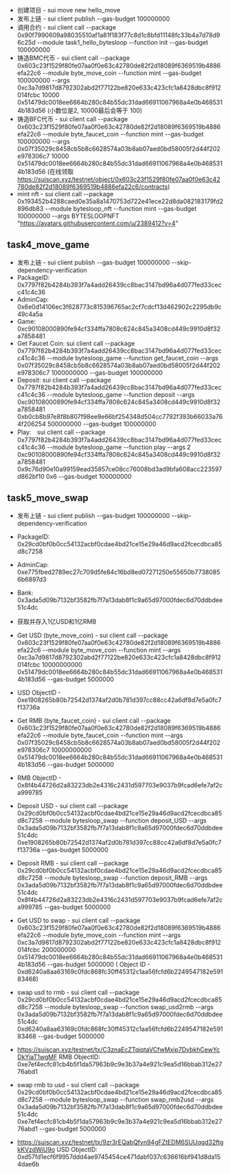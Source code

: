 
- 创建项目 - sui move new hello_move
- 发布上链 - sui client publish --gas-budget 100000000
- 调用合约 - sui client call --package 0x90f7990609a98035510af1a81f183f77c8d1c8bfd11148fc33b4a7d78d96c25d --module task1_hello_bytesloop --function init --gas-budget 100000000
- 铸造BMC代币 - sui client call --package 0x603c23f1529f80fe07aa0f0e63c42780de82f2d18089f6369519b4886efa22c6 --module byte_move_coin --function mint --gas-budget 100000000 --args 0xc3a7d9817d8792302abd2f77122be820e633c423cfc1a8428dbc8f912014fcbc 10000 0x51479dc0018ee6664b280c84b55dc31dad66911067968a4e0b4685314b183d56 (小数位是2, 10000最后会等于 100)
- 铸造BFC代币 - sui client call --package 0x603c23f1529f80fe07aa0f0e63c42780de82f2d18089f6369519b4886efa22c6 --module byte_faucet_coin --function mint --gas-budget 100000000 --args 0x07f35029c8458cb5b8c6628574a03b8ab07aed0bd58005f2d44f202e978306c7 10000 0x51479dc0018ee6664b280c84b55dc31dad66911067968a4e0b4685314b183d56 (在线领取 https://suiscan.xyz/testnet/object/0x603c23f1529f80fe07aa0f0e63c42780de82f2d18089f6369519b4886efa22c6/contracts)
- mint nft - sui client call --package 0x193452b4288caed0e35a8a1470753d722e41ece22d8da082183179fd2896db83 --module bytesloop_nft --function mint --gas-budget 100000000 --args BYTESLOOPNFT "https://avatars.githubusercontent.com/u/2389412?v=4"

## task4_move_game

- 发布上链 - sui client publish --gas-budget 100000000 --skip-dependency-verification
- PackageID: 0x7797f82b4284b393f7a4add26439cc8bac3147bd96a4d077fed33cecc41c4c36
- AdminCap: 0x6e0d14106ec3f628773c815396765ac2cf7cdcf13d462902c2295db9c49c4a5a
- Game: 0xc90108000890fe94cf334ffa7808c624c845a3408cd449c9910d8f32a7858481
- Get Faucet Coin: sui client call --package 0x7797f82b4284b393f7a4add26439cc8bac3147bd96a4d077fed33cecc41c4c36 --module bytesloop_game --function get_faucet_coin --args 0x07f35029c8458cb5b8c6628574a03b8ab07aed0bd58005f2d44f202e978306c7 1000000000 --gas-budget 100000000
- Deposit: sui client call --package 0x7797f82b4284b393f7a4add26439cc8bac3147bd96a4d077fed33cecc41c4c36 --module bytesloop_game --function deposit --args 0xc90108000890fe94cf334ffa7808c624c845a3408cd449c9910d8f32a7858481 0xb0cb8b97e8f8b807f98ee9e66bf254348d504cc7792f393b66033a764f206254 500000000 --gas-budget 100000000
- Play:　sui client call --package 0x7797f82b4284b393f7a4add26439cc8bac3147bd96a4d077fed33cecc41c4c36 --module bytesloop_game --function play --args 2 0xc90108000890fe94cf334ffa7808c624c845a3408cd449c9910d8f32a7858481 0x9c76d90e10a99159ead35857ce08cc76008bd3ad9bfa608acc223597d862bf10 0x6 --gas-budget 100000000


## task5_move_swap

- 发布上链 - sui client publish --gas-budget 100000000 --skip-dependency-verification
- PackageID: 0x29cd0bf0b0cc54132acbf0cdae4bd21ce15e29a46d9acd2fcecdbca85d8c7258
- AdminCap: 0xe775fbed2789ec27c709d5fe84c16bd8ed07271250e55650b77380856b6897d3
- Bank: 0x3ada5d09b7132bf3582fb7f7a13dab8f1c9a65d97000fdec6d70ddbdee51c4dc

- 获取并存入1亿USD和1亿RMB
- Get USD (byte_move_coin) - sui client call --package 0x603c23f1529f80fe07aa0f0e63c42780de82f2d18089f6369519b4886efa22c6 --module byte_move_coin --function mint --args 0xc3a7d9817d8792302abd2f77122be820e633c423cfc1a8428dbc8f912014fcbc 10000000000 0x51479dc0018ee6664b280c84b55dc31dad66911067968a4e0b4685314b183d56 --gas-budget 5000000
- USD ObjectID - 0xe1908265b80b72542d1374af2d0b781d397cc88cc42a6df8d7e5a0fc7f13736a
- Get RMB (byte_faucet_coin) - sui client call --package 0x603c23f1529f80fe07aa0f0e63c42780de82f2d18089f6369519b4886efa22c6 --module byte_faucet_coin --function mint --args 0x07f35029c8458cb5b8c6628574a03b8ab07aed0bd58005f2d44f202e978306c7 10000000000 0x51479dc0018ee6664b280c84b55dc31dad66911067968a4e0b4685314b183d56 --gas-budget 5000000
- RMB ObjectID - 0x8f4b44726d2a83223db2e4316c2431d597703e9037b9fcad6efe7af2ca999785
- Deposit USD - sui client call --package 0x29cd0bf0b0cc54132acbf0cdae4bd21ce15e29a46d9acd2fcecdbca85d8c7258 --module bytesloop_swap --function deposit_USD --args 0x3ada5d09b7132bf3582fb7f7a13dab8f1c9a65d97000fdec6d70ddbdee51c4dc 0xe1908265b80b72542d1374af2d0b781d397cc88cc42a6df8d7e5a0fc7f13736a --gas-budget 5000000
- Deposit RMB - sui client call --package 0x29cd0bf0b0cc54132acbf0cdae4bd21ce15e29a46d9acd2fcecdbca85d8c7258 --module bytesloop_swap --function deposit_RMB --args 0x3ada5d09b7132bf3582fb7f7a13dab8f1c9a65d97000fdec6d70ddbdee51c4dc 0x8f4b44726d2a83223db2e4316c2431d597703e9037b9fcad6efe7af2ca999785 --gas-budget 5000000

- Get USD to swap - sui client call --package 0x603c23f1529f80fe07aa0f0e63c42780de82f2d18089f6369519b4886efa22c6 --module byte_move_coin --function mint --args 0xc3a7d9817d8792302abd2f77122be820e633c423cfc1a8428dbc8f912014fcbc 200000000 0x51479dc0018ee6664b280c84b55dc31dad66911067968a4e0b4685314b183d56 --gas-budget 5000000 (
Object ID - 0xd6240a8aa63169c0fdc868fc30ff45312c1aa56fcfd6b2249547182e59183468)
- swap usd to rmb - sui client call --package 0x29cd0bf0b0cc54132acbf0cdae4bd21ce15e29a46d9acd2fcecdbca85d8c7258 --module bytesloop_swap --function swap_usd2rmb --args 0x3ada5d09b7132bf3582fb7f7a13dab8f1c9a65d97000fdec6d70ddbdee51c4dc 0xd6240a8aa63169c0fdc868fc30ff45312c1aa56fcfd6b2249547182e59183468 --gas-budget 5000000
- https://suiscan.xyz/testnet/tx/C3znaEcZTqiqtaVCfwMxip7DvbkhCewYcDkYiaT1wgMF  RMB ObjectID: 0xe7ef4ecfc81cb4b5f1da57963b9c9e3b37a4e921c9ea5d16bbab312e2776abd1
- swap rmb to usd - sui client call --package 0x29cd0bf0b0cc54132acbf0cdae4bd21ce15e29a46d9acd2fcecdbca85d8c7258 --module bytesloop_swap --function swap_rmb2usd --args 0x3ada5d09b7132bf3582fb7f7a13dab8f1c9a65d97000fdec6d70ddbdee51c4dc 0xe7ef4ecfc81cb4b5f1da57963b9c9e3b37a4e921c9ea5d16bbab312e2776abd1 --gas-budget 5000000
- https://suiscan.xyz/testnet/tx/9zr3rEQabQfyn94gFZtEDM6SUUqgd32ftgkKVzdWiU9o  USD ObjectID: 0xd57fd1ecf6f9957ddd4ae9745454ce471dabf037c636616bf941d8da154dae6b